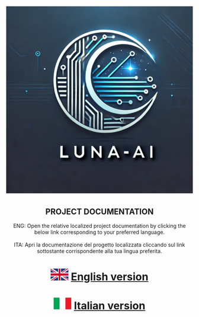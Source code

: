 # <CENTER>![L.U.N.A.-AI Logo](GUI/Resources/LUNA-A_001.png)</CENTER>

## <CENTER>PROJECT DOCUMENTATION</CENTER>

<CENTER>ENG: Open the relative localized project documentation by clicking the below link corresponding to your preferred language.</CENTER></BR>


<CENTER>ITA: Apri la documentazione del progetto localizzata cliccando sul link sottostante corrispondente alla tua lingua preferita.</CENTER>


# <CENTER>![uk_flag](GUI/Resources/tn_uk-flag.gif) [English version](/Documents/PROJECT_INTRODUCTION/ENG.md) </CENTER>


# <CENTER>![it_flag](GUI/Resources/tn_it-flag.gif) [Italian version](/Documents/PROJECT_INTRODUCTION/ITA.md) </CENTER>
